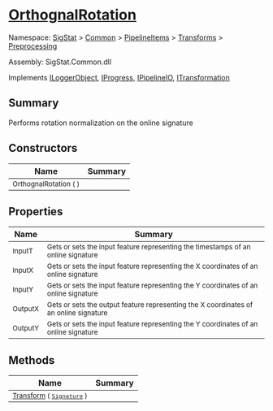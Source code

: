 # [OrthognalRotation](./OrthognalRotation.md)

Namespace: [SigStat]() > [Common](./../../../README.md) > [PipelineItems]() > [Transforms]() > [Preprocessing](./README.md)

Assembly: SigStat.Common.dll

Implements [ILoggerObject](./../../../ILoggerObject.md), [IProgress](./../../../Helpers/IProgress.md), [IPipelineIO](./../../../Pipeline/IPipelineIO.md), [ITransformation](./../../../ITransformation.md)

## Summary
Performs rotation normalization on the online signature

## Constructors

| Name | Summary | 
| --- | --- | 
| <sub>OrthognalRotation (  )</sub><div style="pointer-events:none; cursor:default; width=500px;"></div>| <sub></sub>| <br>


## Properties

| Name | Summary | 
| --- | --- | 
| <sub>InputT</sub><div style="pointer-events:none; cursor:default; width=500px;"></div>| <sub>Gets or sets the input feature representing the timestamps of an online signature</sub>| <br>
| <sub>InputX</sub><div style="pointer-events:none; cursor:default; width=500px;"></div>| <sub>Gets or sets the input feature representing the X coordinates of an online signature</sub>| <br>
| <sub>InputY</sub><div style="pointer-events:none; cursor:default; width=500px;"></div>| <sub>Gets or sets the input feature representing the Y coordinates of an online signature</sub>| <br>
| <sub>OutputX</sub><div style="pointer-events:none; cursor:default; width=500px;"></div>| <sub>Gets or sets the output feature representing the X coordinates of an online signature</sub>| <br>
| <sub>OutputY</sub><div style="pointer-events:none; cursor:default; width=500px;"></div>| <sub>Gets or sets the input feature representing the Y coordinates of an online signature</sub>| <br>


## Methods

| Name | Summary | 
| --- | --- | 
| <sub>[Transform](./Methods/OrthognalRotation-100663807.md) ( [`Signature`](./../../../Signature.md) )</sub><div style="pointer-events:none; cursor:default; width=500px;"></div>| <sub></sub>| <br>


